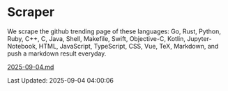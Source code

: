 # Scraper

We scrape the github trending page of these languages: Go, Rust, Python, Ruby, C++, C, Java, Shell, Makefile, Swift, Objective-C, Kotlin, Jupyter-Notebook, HTML, JavaScript, TypeScript, CSS, Vue, TeX, Markdown, and push a markdown result everyday.

[2025-09-04.md](https://github.com/yangwenmai/github-trending-backup/blob/master/2025-09-04.md)

Last Updated: 2025-09-04 04:00:06
